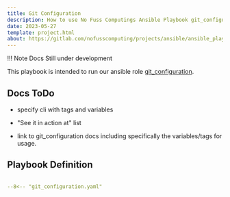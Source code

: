 ```yaml
---
title: Git Configuration
description: How to use No Fuss Computings Ansible Playbook git_configuration
date: 2023-05-27
template: project.html
about: https://gitlab.com/nofusscomputing/projects/ansible/ansible_playbooks
---
```


!!! Note
    Docs Still under development

This playbook is intended to run our ansible role [git_configuration](../../git_configuration).


## Docs ToDo

- specify cli with tags and variables

- "See it in action at" list

- link to git_configuration docs including specifically the variables/tags for usage.


## Playbook Definition

``` yaml title="git_configuration.yaml" linenums="1"

--8<-- "git_configuration.yaml"

```
